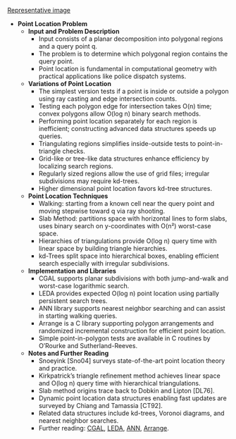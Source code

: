 [Representative image](ADM-ch17-geometry-point-location.best.png)

- **Point Location Problem**
  - **Input and Problem Description**
    - Input consists of a planar decomposition into polygonal regions and a query point q.
    - The problem is to determine which polygonal region contains the query point.
    - Point location is fundamental in computational geometry with practical applications like police dispatch systems.
  - **Variations of Point Location**
    - The simplest version tests if a point is inside or outside a polygon using ray casting and edge intersection counts.
    - Testing each polygon edge for intersection takes O(n) time; convex polygons allow O(log n) binary search methods.
    - Performing point location separately for each region is inefficient; constructing advanced data structures speeds up queries.
    - Triangulating regions simplifies inside-outside tests to point-in-triangle checks.
    - Grid-like or tree-like data structures enhance efficiency by localizing search regions.
    - Regularly sized regions allow the use of grid files; irregular subdivisions may require kd-trees.
    - Higher dimensional point location favors kd-tree structures.
  - **Point Location Techniques**
    - Walking: starting from a known cell near the query point and moving stepwise toward q via ray shooting.
    - Slab Method: partitions space with horizontal lines to form slabs, uses binary search on y-coordinates with O(n²) worst-case space.
    - Hierarchies of triangulations provide O(log n) query time with linear space by building triangle hierarchies.
    - kd-Trees split space into hierarchical boxes, enabling efficient search especially with irregular subdivisions.
  - **Implementation and Libraries**
    - CGAL supports planar subdivisions with both jump-and-walk and worst-case logarithmic search.
    - LEDA provides expected O(log n) point location using partially persistent search trees.
    - ANN library supports nearest neighbor searching and can assist in starting walking queries.
    - Arrange is a C library supporting polygon arrangements and randomized incremental construction for efficient point location.
    - Simple point-in-polygon tests are available in C routines by O’Rourke and Sutherland-Reeves.
  - **Notes and Further Reading**
    - Snoeyink [Sno04] surveys state-of-the-art point location theory and practice.
    - Kirkpatrick’s triangle refinement method achieves linear space and O(log n) query time with hierarchical triangulations.
    - Slab method origins trace back to Dobkin and Lipton [DL76].
    - Dynamic point location data structures enabling fast updates are surveyed by Chiang and Tamassia [CT92].
    - Related data structures include kd-trees, Voronoi diagrams, and nearest neighbor searches.
    - Further reading: [CGAL](https://www.cgal.org), [LEDA](https://www.algorithmic-solutions.com), [ANN](http://www.cs.umd.edu/~mount/ANN/), [Arrange](http://euler.slu.edu/~goldwasser/publications/).
